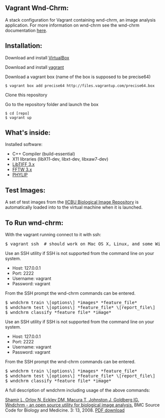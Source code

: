 Vagrant Wnd-Chrm:
-------------
A stack configuration for Vagrant containing wnd-chrm, an image analysis application.  For more information
on wnd-chrm see the wnd-chrm documentation [here](https://github.com/wnd-charm/wnd-charm).

Installation:
-------------

Download and install [VirtualBox](http://www.virtualbox.org/)

Download and install [vagrant](http://vagrantup.com/)

Download a vagrant box (name of the box is supposed to be precise64)

    $ vagrant box add precise64 http://files.vagrantup.com/precise64.box

Clone this repository

Go to the repository folder and launch the box

    $ cd [repo]
    $ vagrant up

What's inside:
--------------

Installed software:

* C++ Compiler (build-essential)
* X11 libraries (libX11-dev, libxt-dev, libxaw7-dev)
* [LibTIFF 3.x](http://www.libtiff.org)
* [FFTW 3.x](http://www.fftw.org/download.html)
* [PHYLIP](http://evolution.genetics.washington.edu/phylip/install.html)

Test Images:
-----
A set of test images from the [IICBU Biological Image Repository](http://ome.grc.nia.nih.gov/iicbu2008) is automatically
loaded into to the virtual machine when it is launched.

To Run wnd-chrm:
-----
With the vagrant running connect to it with ssh:
<pre>$ vagrant ssh  # should work on Mac OS X, Linux, and some Windows configurations</pre>
  
Use an SSH utility if SSH is not supported from the command line on your system.
  
- Host: 127.0.0.1
- Port: 2222
- Username: vagrant
- Password: vagrant
    
From the SSH prompt the wnd-chrm commands can be entered.

<pre>$ wndchrm train \[options\] *images* *feature_file*
$ wndcharm test \[options\] *feature_file* \[report_file\]
$ wndchrm classify *feature_file* *image*</pre>

Use an SSH utility if SSH is not supported from the command line on your system.
  
- Host: 127.0.0.1
- Port: 2222
- Username: vagrant
- Password: vagrant
    
From the SSH prompt the wnd-chrm commands can be entered.

<pre>$ wndchrm train \[options\] *images* *feature_file*
$ wndcharm test \[options\] *feature_file* \[report_file\]
$ wndchrm classify *feature_file* *image*</pre>

    
A full description of wndchrm including usage of the above commands:
  
[Shamir L, Orlov N, Eckley DM, Macura T, Johnston J, Goldberg IG. Wndchrm - an open source utility for biological image analysis.](http://www.scfbm.org/content/3/1/13) BMC Source Code for Biology and Medicine. 3: 13, 2008. [PDF download](http://ome.grc.nia.nih.gov/wnd-charm/BMC-wndchrm-utility.pdf)
    
    
  



